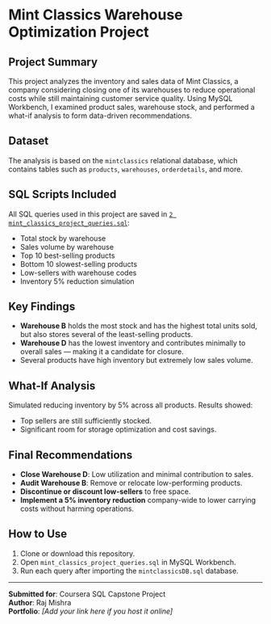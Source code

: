 
# Mint Classics Warehouse Optimization Project

## Project Summary
This project analyzes the inventory and sales data of Mint Classics, a company considering closing one of its warehouses to reduce operational costs while still maintaining customer service quality. Using MySQL Workbench, I examined product sales, warehouse stock, and performed a what-if analysis to form data-driven recommendations.

## Dataset
The analysis is based on the `mintclassics` relational database, which contains tables such as `products`, `warehouses`, `orderdetails`, and more.

## SQL Scripts Included
All SQL queries used in this project are saved in [`2 mint_classics_project_queries.sql`](./mint_classics_project_queries.sql):
- Total stock by warehouse
- Sales volume by warehouse
- Top 10 best-selling products
- Bottom 10 slowest-selling products
- Low-sellers with warehouse codes
- Inventory 5% reduction simulation

## Key Findings
- **Warehouse B** holds the most stock and has the highest total units sold, but also stores several of the least-selling products.
- **Warehouse D** has the lowest inventory and contributes minimally to overall sales — making it a candidate for closure.
- Several products have high inventory but extremely low sales volume.

## What-If Analysis
Simulated reducing inventory by 5% across all products. Results showed:
- Top sellers are still sufficiently stocked.
- Significant room for storage optimization and cost savings.

## Final Recommendations
- **Close Warehouse D**: Low utilization and minimal contribution to sales.
- **Audit Warehouse B**: Remove or relocate low-performing products.
- **Discontinue or discount low-sellers** to free space.
- **Implement a 5% inventory reduction** company-wide to lower carrying costs without harming operations.

## How to Use
1. Clone or download this repository.
2. Open `mint_classics_project_queries.sql` in MySQL Workbench.
3. Run each query after importing the `mintclassicsDB.sql` database.

---

 **Submitted for**: Coursera SQL Capstone Project  
 **Author**: Raj Mishra  
 **Portfolio**: _[Add your link here if you host it online]_  
